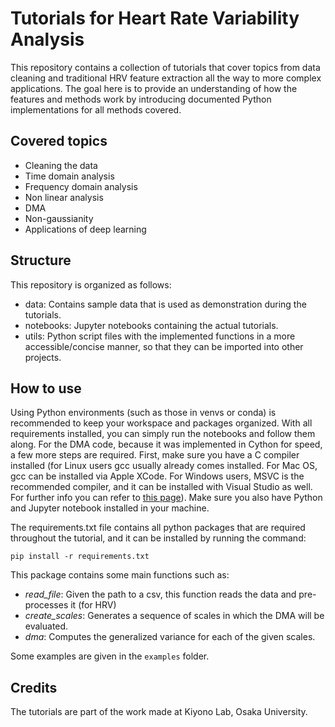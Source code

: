 # Tutorials for Heart Rate Variability Analysis

This repository contains a collection of tutorials that cover topics from data cleaning and traditional HRV feature extraction all the way to more complex applications. The goal here is to provide an understanding of how the features and methods work by introducing documented Python implementations for all methods covered.

## Covered topics
- Cleaning the data
- Time domain analysis
- Frequency domain analysis
- Non linear analysis
- DMA
- Non-gaussianity
- Applications of deep learning

## Structure
This repository is organized as follows:

- data: Contains sample data that is used as demonstration during the tutorials.
- notebooks: Jupyter notebooks containing the actual tutorials.
- utils: Python script files with the implemented functions in a more accessible/concise manner, so that they can be imported into other projects.

## How to use

Using Python environments (such as those in venvs or conda) is recommended to keep your workspace and packages organized. With all requirements installed, you can simply run the notebooks and follow them along. For the DMA code, because it was implemented in Cython for speed, a few more steps are required. First, make sure you have a C compiler installed (for Linux users gcc usually already comes installed. For Mac OS, gcc can be installed via Apple XCode. For Windows users, MSVC is the recommended compiler, and it can be installed with Visual Studio as well. For further info you can refer to [this page](http://docs.cython.org/en/latest/src/quickstart/install.html)). Make sure you also have Python and Jupyter notebook installed in your machine.   

The requirements.txt file contains all python packages that are required throughout the tutorial, and it can be installed by running the command:

```
pip install -r requirements.txt
```

This package contains some main functions such as:
- *read_file*: Given the path to a csv, this function reads the data and pre-processes it (for HRV)
- *create_scales*: Generates a sequence of scales in which the DMA will be evaluated.  
- *dma*: Computes the generalized variance for each of the given scales.  

Some examples are given in the `examples` folder.

## Credits
The tutorials are part of the work made at Kiyono Lab, Osaka University.